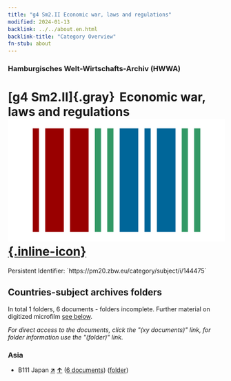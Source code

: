 ```yaml
---
title: "g4 Sm2.II Economic war, laws and regulations"
modified: 2024-01-13
backlink: ../../about.en.html
backlink-title: "Category Overview"
fn-stub: about
---
```


### Hamburgisches Welt-Wirtschafts-Archiv (HWWA)

# [g4 Sm2.II]{.gray}&#8201; Economic war, laws and regulations &#160; [![Wikidata](/images/Wikidata-logo.svg "Wikidata"){.inline-icon}](http://www.wikidata.org/entity/Q104699991)

<div class="hint">Persistent Identifier: `https://pm20.zbw.eu/category/subject/i/144475`</div>







## Countries-subject archives folders







In total 1 folders, 6 documents - folders incomplete. Further material on digitized microfilm [see below](#filmsections).

_For direct access to the documents, click the "(xy documents)" link, for folder information use the "(folder)" link._



### Asia

- B111 Japan [**&nearr;**](../../../geo/i/141272/about.en.html "Japan (all folders)") [**&uarr;**](../../../geo/about.en.html#B111 "Country category system") (<a href="https://pm20.zbw.eu/iiifview/folder/sh/141272,144475" title="about: Japan : Economic war, laws and regulations" target="_blank">6 documents</a>) ([folder](../../../../folder/sh/1412xx/141272/1444xx/144475/about.en.html))



<a id="filmsections" />













